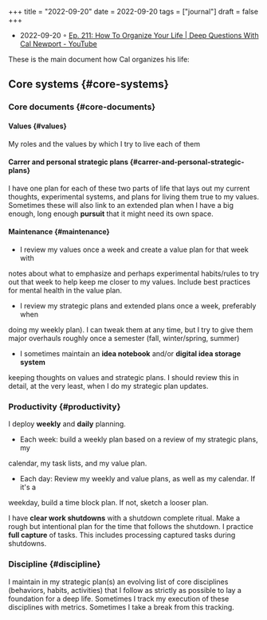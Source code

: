 +++
title = "2022-09-20"
date = 2022-09-20
tags = ["journal"]
draft = false
+++

-   2022-09-20 ◦ [Ep. 211: How To Organize Your Life | Deep Questions With Cal Newport - YouTube](https://www.youtube.com/watch?v=FOE8dMGJDz8)

These is the main document how Cal organizes his life:


## Core systems {#core-systems}


### Core documents {#core-documents}


#### Values {#values}

My roles and the values by which I try to live each of them


#### Carrer and personal strategic plans {#carrer-and-personal-strategic-plans}

I have one plan for each of these two parts of life that lays out my current
thoughts, experimental systems, and plans for living them true to my values.
Sometimes these will also link to an extended plan when I have a big enough,
long enough **pursuit** that it might need its own space.


#### Maintenance {#maintenance}

-   I review my values once a week and create a value plan for that week with

notes about what to emphasize and perhaps experimental habits/rules to try out
that week to help keep me closer to my values. Include best practices for
mental health in the value plan.

-   I review my strategic plans and extended plans once a week, preferably when

doing my weekly plan). I can tweak them at any time, but I try to give them
major overhauls roughly once a semester (fall, winter/spring, summer)

-   I sometimes maintain an **idea notebook** and/or **digital idea storage system**

keeping thoughts on values and strategic plans. I should review this in
detail, at the very least, when I do my strategic plan updates.


### Productivity {#productivity}

I deploy **weekly** and **daily** planning.

-   Each week: build a weekly plan based on a review of my strategic plans, my

calendar, my task lists, and my value plan.

-   Each day: Review my weekly and value plans, as well as my calendar. If it's a

weekday, build a time block plan. If not, sketch a looser plan.

I have **clear work shutdowns** with a shutdown complete ritual. Make a rough but
intentional plan for the time that follows the shutdown. I practice **full capture**
of tasks. This includes processing captured tasks during shutdowns.


### Discipline {#discipline}

I maintain in my strategic plan(s) an evolving list of core disciplines
(behaviors, habits, activities) that I follow as strictly as possible to lay a
foundation for a deep life. Sometimes I track my execution of these disciplines
with metrics. Sometimes I take a break from this tracking.